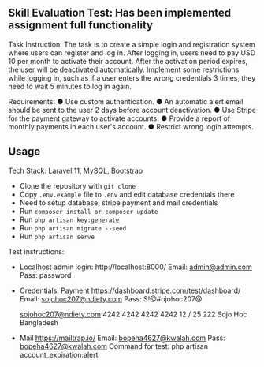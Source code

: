 ## Skill Evaluation Test: Has been implemented assignment full functionality
Task Instruction:
The task is to create a simple login and registration system where users can register and log in.
After logging in, users need to pay USD 10 per month to activate their account. After the
activation period expires, the user will be deactivated automatically. Implement some
restrictions while logging in, such as if a user enters the wrong credentials 3 times, they need to
wait 5 minutes to log in again.

Requirements:
● Use custom authentication.
● An automatic alert email should be sent to the user 2 days before account deactivation.
● Use Stripe for the payment gateway to activate accounts.
● Provide a report of monthly payments in each user's account.
● Restrict wrong login attempts.

## Usage
Tech Stack: Laravel 11, MySQL, Bootstrap

- Clone the repository with `git clone`
- Copy `.env.example` file to `.env` and edit database credentials there
- Need to setup database, stripe payment and mail credentials
- Run `composer install or composer update`
- Run `php artisan key:generate`
- Run `php artisan migrate --seed`
- Run `php artisan serve`

Test instructions:
- Localhost admin login: http://localhost:8000/
  Email: admin@admin.com
  Pass: password
  
- Credentials:
  Payment https://dashboard.stripe.com/test/dashboard/
    Email: sojohoc207@ndiety.com
  	Pass: S!@#ojohoc207@

  	sojohoc207@ndiety.com
    4242 4242 4242 4242
	  12 / 25
	  222
	  Sojo Hoc
	  Bangladesh

- Mail https://mailtrap.io/
	Email: bopeha4627@kwalah.com
	Pass: bopeha4627@kwalah.com
  Command for test: php artisan account_expiration:alert